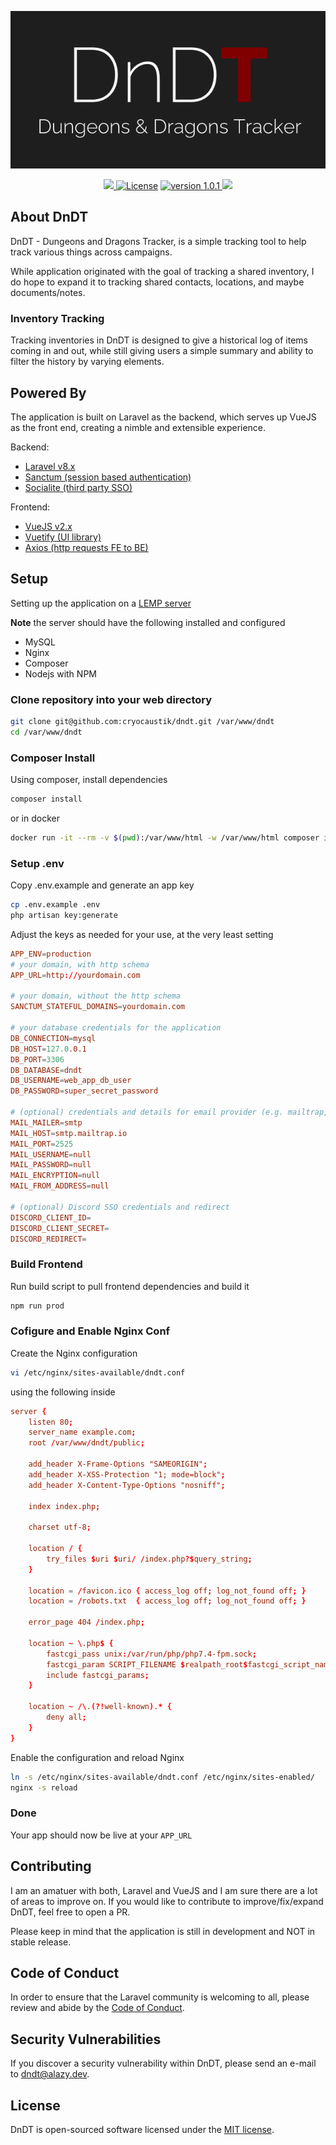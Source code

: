 <p align="center">
    <a href="https://dndt.app" target="_blank">
        <img src="./logo-splash.png">
    </a>
</p>


<p align="center">
    <a href="/cryocaustik/dndt">
        <img src="https://img.shields.io/badge/documentation-coming%20soon-lightgrey">
    </a>
    <a href="https://packagist.org/packages/laravel/framework"><img src="https://img.shields.io/packagist/l/laravel/framework" alt="License"></a>
    <a href="/cryocaustik/dndt">
        <img src="https://img.shields.io/badge/version-1.0.1-blue" alt="version 1.0.1">
    </a>
    <a href="/cryocaustik/dndt">
        <img src="https://img.shields.io/github/downloads/cryocaustik/dndt/total?style=plastic">
    </a>
    
</p>

## About DnDT

DnDT - Dungeons and Dragons Tracker, is a simple tracking tool to help track various things across campaigns.

While application originated with the goal of tracking a shared inventory, I do hope to expand it to tracking shared contacts, locations, and maybe documents/notes.

### Inventory Tracking

Tracking inventories in DnDT is designed to give a historical log of items coming in and out, while still giving users a simple summary and ability to filter the history by varying elements.


## Powered By 

The application is built on Laravel as the backend, which serves up VueJS as the front end, creating a nimble and extensible experience.

Backend:

- [Laravel v8.x](https://laravel.com/)
- [Sanctum (session based authentication)](https://laravel.com/docs/8.x/sanctum)
- [Socialite (third party SSO)](https://laravel.com/docs/8.x/socialite)

Frontend:

- [VueJS v2.x](https://vuejs.org/)
- [Vuetify (UI library)](https://vuetifyjs.com/en/)
- [Axios (http requests FE to BE)](https://github.com/axios/axios)

## Setup

Setting up the application on a [LEMP server](https://www.digitalocean.com/community/tutorials/how-to-install-linux-nginx-mysql-php-lemp-stack-on-ubuntu-20-04)

**Note** the server should have the following installed and configured

- MySQL
- Nginx
- Composer
- Nodejs with NPM

### Clone repository into your web directory

```sh
git clone git@github.com:cryocaustik/dndt.git /var/www/dndt
cd /var/www/dndt
```

### Composer Install

Using composer, install dependencies

```sh
composer install
```

or in docker

```sh
docker run -it --rm -v $(pwd):/var/www/html -w /var/www/html composer install
```

### Setup .env

Copy .env.example and generate an app key

```sh
cp .env.example .env
php artisan key:generate
```

Adjust the keys as needed for your use, at the very least setting

```conf
APP_ENV=production
# your domain, with http schema
APP_URL=http://yourdomain.com

# your domain, without the http schema
SANCTUM_STATEFUL_DOMAINS=yourdomain.com

# your database credentials for the application
DB_CONNECTION=mysql
DB_HOST=127.0.0.1
DB_PORT=3306
DB_DATABASE=dndt
DB_USERNAME=web_app_db_user
DB_PASSWORD=super_secret_password

# (optional) credentials and details for email provider (e.g. mailtrap, mailgun)
MAIL_MAILER=smtp
MAIL_HOST=smtp.mailtrap.io
MAIL_PORT=2525
MAIL_USERNAME=null
MAIL_PASSWORD=null
MAIL_ENCRYPTION=null
MAIL_FROM_ADDRESS=null

# (optional) Discord SSO credentials and redirect
DISCORD_CLIENT_ID=
DISCORD_CLIENT_SECRET=
DISCORD_REDIRECT=
```

### Build Frontend 

Run build script to pull frontend dependencies and build it

```sh
npm run prod
```

### Cofigure and Enable Nginx Conf

Create the Nginx configuration

```sh
vi /etc/nginx/sites-available/dndt.conf
```

using the following inside 

```conf
server {
    listen 80;
    server_name example.com;
    root /var/www/dndt/public;

    add_header X-Frame-Options "SAMEORIGIN";
    add_header X-XSS-Protection "1; mode=block";
    add_header X-Content-Type-Options "nosniff";

    index index.php;

    charset utf-8;

    location / {
        try_files $uri $uri/ /index.php?$query_string;
    }

    location = /favicon.ico { access_log off; log_not_found off; }
    location = /robots.txt  { access_log off; log_not_found off; }

    error_page 404 /index.php;

    location ~ \.php$ {
        fastcgi_pass unix:/var/run/php/php7.4-fpm.sock;
        fastcgi_param SCRIPT_FILENAME $realpath_root$fastcgi_script_name;
        include fastcgi_params;
    }

    location ~ /\.(?!well-known).* {
        deny all;
    }
}
```

Enable the configuration and reload Nginx

```sh
ln -s /etc/nginx/sites-available/dndt.conf /etc/nginx/sites-enabled/
nginx -s reload
```

### Done

Your app should now be live at your `APP_URL`

## Contributing

I am an amatuer with both, Laravel and VueJS and I am sure there are a lot of areas to improve on. If you would like to contribute to improve/fix/expand DnDT, feel free to open a PR.

Please keep in mind that the application is still in development and NOT in stable release.

## Code of Conduct

In order to ensure that the Laravel community is welcoming to all, please review and abide by the [Code of Conduct](https://laravel.com/docs/contributions#code-of-conduct).

## Security Vulnerabilities

If you discover a security vulnerability within DnDT, please send an e-mail to [dndt@alazy.dev](mailto:dndt@alazy.dev).

## License

DnDT is open-sourced software licensed under the [MIT license](https://opensource.org/licenses/MIT).
